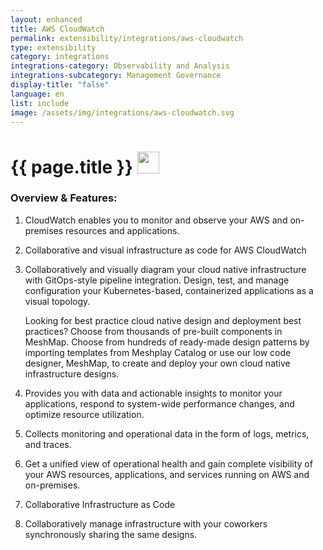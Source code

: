 ```yaml
---
layout: enhanced
title: AWS CloudWatch
permalink: extensibility/integrations/aws-cloudwatch
type: extensibility
category: integrations
integrations-category: Observability and Analysis
integrations-subcategory: Management Governance
display-title: "false"
language: en
list: include
image: /assets/img/integrations/aws-cloudwatch.svg
---
```


<h1>{{ page.title }} <img src="{{ page.image }}" style="width: 35px; height: 35px;" /></h1>


<!-- This needs replaced with the Category property, not the sub-category.
 #### About: CloudWatch enables you to monitor and observe your AWS and on-premises resources and applications. -->

### Overview & Features:

1. CloudWatch enables you to monitor and observe your AWS and on-premises resources and applications.

2. Collaborative and visual infrastructure as code for AWS CloudWatch

4. 
    Collaboratively and visually diagram your cloud native infrastructure with GitOps-style pipeline integration. Design, test, and manage configuration your Kubernetes-based, containerized applications as a visual topology.



    Looking for best practice cloud native design and deployment best practices? Choose from thousands of pre-built components in MeshMap. Choose from hundreds of ready-made design patterns by importing templates from Meshplay Catalog or use our low code designer, MeshMap, to create and deploy your own cloud native infrastructure designs.



5. Provides you with data and actionable insights to monitor your applications, respond to system-wide performance changes, and optimize resource utilization.

6. Collects monitoring and operational data in the form of logs, metrics, and traces.

7. Get a unified view of operational health and gain complete visibility of your AWS resources, applications, and services running on AWS and on-premises.

8. Collaborative Infrastructure as Code

9. Collaboratively manage infrastructure with your coworkers synchronously sharing the same designs.

